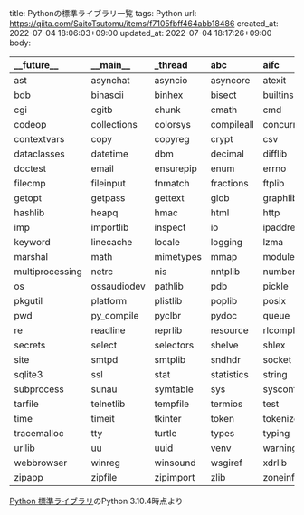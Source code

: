 title: Pythonの標準ライブラリ一覧
tags: Python
url: https://qiita.com/SaitoTsutomu/items/f7105fbff464abb18486
created_at: 2022-07-04 18:06:03+09:00
updated_at: 2022-07-04 18:17:26+09:00
body:

| \_\_future__      | \_\_main__    | _thread   | abc        | aifc         | argparse     | array      |
|:----------------|:------------|:----------|:-----------|:-------------|:-------------|:-----------|
| ast             | asynchat    | asyncio   | asyncore   | atexit       | audioop      | base64     |
| bdb             | binascii    | binhex    | bisect     | builtins     | bz2          | calendar   |
| cgi             | cgitb       | chunk     | cmath      | cmd          | code         | codecs     |
| codeop          | collections | colorsys  | compileall | concurrent   | configparser | contextlib |
| contextvars     | copy        | copyreg   | crypt      | csv          | ctypes       | curses     |
| dataclasses     | datetime    | dbm       | decimal    | difflib      | dis          | distutils  |
| doctest         | email       | ensurepip | enum       | errno        | faulthandler | fcntl      |
| filecmp         | fileinput   | fnmatch   | fractions  | ftplib       | functools    | gc         |
| getopt          | getpass     | gettext   | glob       | graphlib     | grp          | gzip       |
| hashlib         | heapq       | hmac      | html       | http         | imaplib      | imghdr     |
| imp             | importlib   | inspect   | io         | ipaddress    | itertools    | json       |
| keyword         | linecache   | locale    | logging    | lzma         | mailbox      | mailcap    |
| marshal         | math        | mimetypes | mmap       | modulefinder | msilib       | msvcrt     |
| multiprocessing | netrc       | nis       | nntplib    | numbers      | operator     | optparse   |
| os              | ossaudiodev | pathlib   | pdb        | pickle       | pickletools  | pipes      |
| pkgutil         | platform    | plistlib  | poplib     | posix        | pprint       | pty        |
| pwd             | py_compile  | pyclbr    | pydoc      | queue        | quopri       | random     |
| re              | readline    | reprlib   | resource   | rlcompleter  | runpy        | sched      |
| secrets         | select      | selectors | shelve     | shlex        | shutil       | signal     |
| site            | smtpd       | smtplib   | sndhdr     | socket       | socketserver | spwd       |
| sqlite3         | ssl         | stat      | statistics | string       | stringprep   | struct     |
| subprocess      | sunau       | symtable  | sys        | sysconfig    | syslog       | tabnanny   |
| tarfile         | telnetlib   | tempfile  | termios    | test         | textwrap     | threading  |
| time            | timeit      | tkinter   | token      | tokenize     | trace        | traceback  |
| tracemalloc     | tty         | turtle    | types      | typing       | unicodedata  | unittest   |
| urllib          | uu          | uuid      | venv       | warnings     | wave         | weakref    |
| webbrowser      | winreg      | winsound  | wsgiref    | xdrlib       | xml          | xmlrpc     |
| zipapp          | zipfile     | zipimport | zlib       | zoneinfo     |              |            |

[Python 標準ライブラリ](https://docs.python.org/ja/3/library/)のPython 3.10.4時点より

